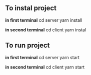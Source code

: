 ## To instal project

**in first terminal**
cd server
yarn install

**in second terminal**
cd client
yarn instal

## To run project

**in first terminal**
cd server
yarn start

**in second terminal**
cd client
yarn start
